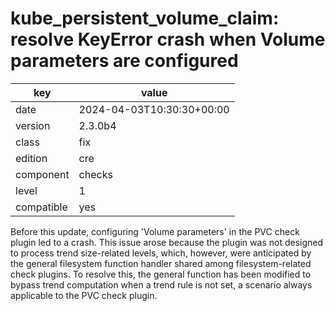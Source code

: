 [//]: # (werk v2)
# kube_persistent_volume_claim: resolve KeyError crash when Volume parameters are configured

key        | value
---------- | ---
date       | 2024-04-03T10:30:30+00:00
version    | 2.3.0b4
class      | fix
edition    | cre
component  | checks
level      | 1
compatible | yes

Before this update, configuring 'Volume parameters' in the PVC check plugin led to a crash. This
issue arose because the plugin was not designed to process trend size-related levels, which, 
however, were anticipated by the general filesystem function handler shared among filesystem-related
check plugins. To resolve this, the general function has been modified to bypass trend computation
when a trend rule is not set, a scenario always applicable to the PVC check plugin.
